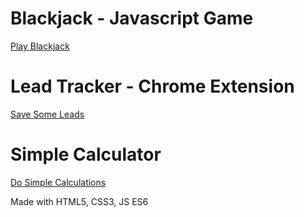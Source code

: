 # Blackjack - Javascript Game
[Play Blackjack](https://shbhmj.github.io/Projects/Blackjack/)

# Lead Tracker - Chrome Extension
[Save Some Leads](https://shbhmj.github.io/Projects/Lead%20Tracker%20-%20Chrome%20Extension/)

# Simple Calculator 
[Do Simple Calculations](https://shbhmj.github.io/Projects/Simple%20Calculator/)

Made with HTML5, CSS3, JS ES6
